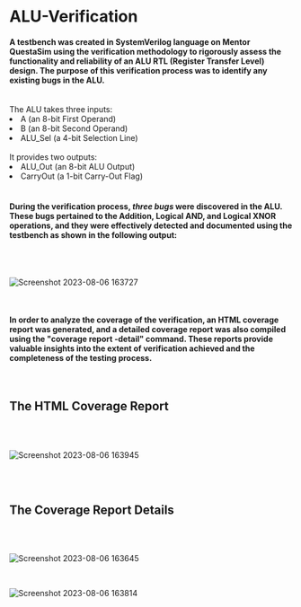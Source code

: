 # ALU-Verification

#### A testbench was created in SystemVerilog language on Mentor QuestaSim using the verification methodology to rigorously assess the functionality and reliability of an ALU RTL (Register Transfer Level) design. The purpose of this verification process was to identify any existing bugs in the ALU. 
<br>
The ALU takes three inputs:
  <li>A (an 8-bit First Operand) </li> 
  <li>B (an 8-bit Second Operand)</li> 
  <li>ALU_Sel (a 4-bit Selection Line) </li>
<br>
It provides two outputs: 
  <li>ALU_Out (an 8-bit ALU Output)</li> 
  <li>CarryOut (a 1-bit Carry-Out Flag)</li> 
<br>

#### During the verification process, *three bugs* were discovered in the ALU. These bugs pertained to the Addition, Logical AND, and Logical XNOR operations, and they were effectively detected and documented using the testbench as shown in the following output: 

<br>
<br>

![Screenshot 2023-08-06 163727](https://github.com/noorelabyad/ALU-Testbench/assets/114947825/cbb662ed-ae30-4084-a3cc-327ef0c94cb9)

<br>

#### In order to analyze the coverage of the verification, an HTML coverage report was generated, and a detailed coverage report was also compiled using the "coverage report -detail" command. These reports provide valuable insights into the extent of verification achieved and the completeness of the testing process.

<br>

## The HTML Coverage Report
<br>
<br>

![Screenshot 2023-08-06 163945](https://github.com/noorelabyad/ALU-Testbench/assets/114947825/ca4673db-2b9d-4a2b-a099-ac6d6d9fbb9d)

<br>
<br>

## The Coverage Report Details

<br>
<br>

![Screenshot 2023-08-06 163645](https://github.com/noorelabyad/ALU-Testbench/assets/114947825/4228c2f1-bbcf-4425-9bfc-12553f558155)

<br>

![Screenshot 2023-08-06 163814](https://github.com/noorelabyad/ALU-Testbench/assets/114947825/7e7a4783-451a-4d28-8cde-3b6e3a459338)
